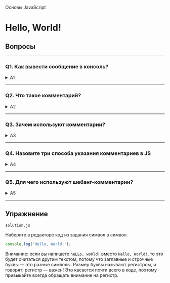 Основы JavaScript

# Hello, World!

## Вопросы

---

### Q1. Как вывести сообщение в консоль?

<details>

<summary>A1</summary>

Объект `console` с методом `log` выводит сообщение в консоль.

</details>

---

### Q2. Что такое комментарий?

<details>
  <summary>A2</summary>
  <p>

**Комментарий** - это текст в коде, который не читается интерпретатором и не влияет на результат выполнения кода.

  </p>
</details>

---

### Q3. Зачем используют комментарии?

<details>
  <summary>A3</summary>
  <p>

**Комментарии используются для:**

- добавления подсказок, заметок, предложений, предупреждений;
- предотвращения выполнения кода при отладке.

  </p>
</details>

---

### Q4. Назовите три способа указания комментариев в JS

<details>
  <summary>A4</summary>
  <p>

Комментарии в JavaScript бывают трех видов.

1. `//` - двойной слэш. Весь текст в строке после двойного слэша будет комментарием.

```javascript
// Это комментарий в строке
console.log('Hi!'); // Это комментарий после инструкции
```

2. `/* */` - текст внутри будет закомментирован. Можно использовать на одной или нескольких строках.

```javascript
/* Это однострочный комментарий */

/* 
  Этот комментарий располагается 
  на нескольких строках.
*/

// Пример отключения выполнения console.log()
// внутри определения функции comment
const comment = () => {
  /* console.log("Hello world!"); */
};
```

3. `#!` - шебанг комментарий определяет путь к JavaScript интерпретатору, скрипт которого вы хотите выполнить.

**Действителен только в самом начале скрипта или модуля. Пробелы перед `#!` запрещены. Комментарий состоит из всех символов после `#!` и до конца первой строки.**

```javascript
#!/usr/bin/env node
console.log('Hello world');
```

  </p>
</details>

---

### Q5. Для чего используют шебанг-комментарии?

<details>
  <summary>A5</summary>
  <p>

`#!` - шебанг комментарий определяет путь к JavaScript интерпретатору, скрипт которого вы хотите выполнить.

  </p>
</details>

---

## Упражнение

`solution.js`

Наберите в редакторе код из задания символ в символ.

```javascript
console.log('Hello, World!');
```

Внимание: если вы напишете `heLLo, woRld!` вместо `Hello, World!`, то это будет считаться другим текстом, потому что заглавные и строчные буквы — это разные символы. Размер буквы называют регистром, и говорят: регистр — важен! Это касается почти всего в коде, поэтому привыкайте всегда обращать внимание на регистр.
